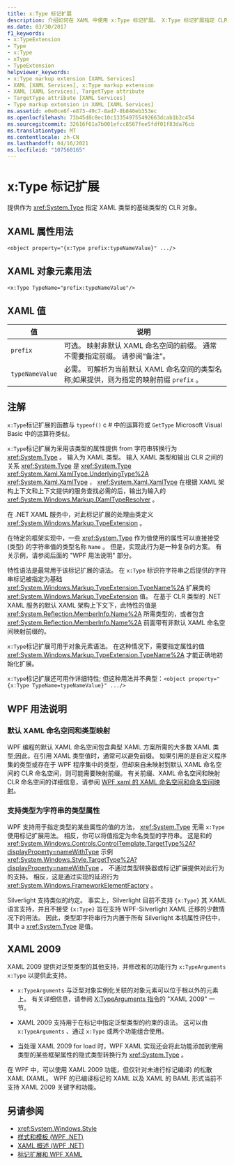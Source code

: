 ```yaml
---
title: x:Type 标记扩展
description: 介绍如何在 XAML 中使用 x:Type 标记扩展。 X:Type 标记扩展指定 CLR 对象。
ms.date: 03/30/2017
f1_keywords:
- x:TypeExtension
- Type
- x:Type
- xType
- TypeExtension
helpviewer_keywords:
- x:Type markup extension [XAML Services]
- XAML [XAML Services], x:Type markup extension
- XAML [XAML Services], TargetType attribute
- TargetType attribute [XAML Services]
- Type markup extension in XAML [XAML Services]
ms.assetid: e0e0ce6f-e873-49c7-8ad7-8b840eb353ec
ms.openlocfilehash: 73b45d8c8ec10c133549755492663dcab1b2c454
ms.sourcegitcommit: 32616f61a7b001efcc8567fee5fdf01f83da76cb
ms.translationtype: MT
ms.contentlocale: zh-CN
ms.lasthandoff: 04/16/2021
ms.locfileid: "107560165"
---
```

# <a name="xtype-markup-extension"></a>x:Type 标记扩展

提供作为 <xref:System.Type> 指定 XAML 类型的基础类型的 CLR 对象。

## <a name="xaml-attribute-usage"></a>XAML 属性用法

```xaml
<object property="{x:Type prefix:typeNameValue}" .../>
```

## <a name="xaml-object-element-usage"></a>XAML 对象元素用法

```xaml
<x:Type TypeName="prefix:typeNameValue"/>
```

## <a name="xaml-values"></a>XAML 值

| 值 | 说明 |
|-|-|
|`prefix`|可选。 映射非默认 XAML 命名空间的前缀。 通常不需要指定前缀。 请参阅“备注”。|
|`typeNameValue`|必需。 可解析为当前默认 XAML 命名空间的类型名称;如果提供，则为指定的映射前缀 `prefix` 。|

## <a name="remarks"></a>注解

`x:Type`标记扩展的函数与 `typeof()` c # 中的运算符或 `GetType` Microsoft Visual Basic 中的运算符类似。

`x:Type`标记扩展为采用该类型的属性提供 from 字符串转换行为 <xref:System.Type> 。 输入为 XAML 类型。 输入 XAML 类型和输出 CLR 之间的关系 <xref:System.Type> 是 <xref:System.Type> <xref:System.Xaml.XamlType.UnderlyingType%2A> <xref:System.Xaml.XamlType> ， <xref:System.Xaml.XamlType> 在根据 XAML 架构上下文和上下文提供的服务查找必需的后，输出为输入的 <xref:System.Windows.Markup.IXamlTypeResolver> 。

在 .NET XAML 服务中，对此标记扩展的处理由类定义 <xref:System.Windows.Markup.TypeExtension> 。

在特定的框架实现中，一些 <xref:System.Type> 作为值使用的属性可以直接接受 (类型) 的字符串值的类型名称 `Name` 。 但是，实现此行为是一种复杂的方案。 有关示例，请参阅后面的 "WPF 用法说明" 部分。

特性语法是最常用于该标记扩展的语法。 在 `x:Type` 标识符字符串之后提供的字符串标记被指定为基础 <xref:System.Windows.Markup.TypeExtension.TypeName%2A> 扩展类的 <xref:System.Windows.Markup.TypeExtension> 值。 在基于 CLR 类型的 .NET XAML 服务的默认 XAML 架构上下文下，此特性的值是 <xref:System.Reflection.MemberInfo.Name%2A> 所需类型的，或者包含 <xref:System.Reflection.MemberInfo.Name%2A> 前面带有非默认 XAML 命名空间映射前缀的。

`x:Type`标记扩展可用于对象元素语法。 在这种情况下，需要指定属性的值 <xref:System.Windows.Markup.TypeExtension.TypeName%2A> 才能正确地初始化扩展。

`x:Type`标记扩展还可用作详细特性; 但这种用法并不典型：`<object property="{x:Type TypeName=typeNameValue}" .../>`

## <a name="wpf-usage-notes"></a>WPF 用法说明

### <a name="default-xaml-namespace-and-type-mapping"></a>默认 XAML 命名空间和类型映射

WPF 编程的默认 XAML 命名空间包含典型 XAML 方案所需的大多数 XAML 类型;因此，在引用 XAML 类型值时，通常可以避免前缀。 如果引用的是自定义程序集的类型或存在于 WPF 程序集中的类型，但却来自未映射到默认 XAML 命名空间的 CLR 命名空间，则可能需要映射前缀。 有关前缀、XAML 命名空间和映射 CLR 命名空间的详细信息，请参阅 [WPF xaml 的 XAML 命名空间和命名空间映射](../framework/wpf/advanced/xaml-namespaces-and-namespace-mapping-for-wpf-xaml.md)。

### <a name="type-properties-that-support-typename-as-string"></a>支持类型为字符串的类型属性

WPF 支持用于指定类型的某些属性的值的方法， <xref:System.Type> 无需 `x:Type` 使用标记扩展用法。 相反，你可以将值指定为命名类型的字符串。 这是和的 <xref:System.Windows.Controls.ControlTemplate.TargetType%2A?displayProperty=nameWithType> 示例 <xref:System.Windows.Style.TargetType%2A?displayProperty=nameWithType> 。 不通过类型转换器或标记扩展提供对此行为的支持。 相反，这是通过实现的延迟行为 <xref:System.Windows.FrameworkElementFactory> 。

Silverlight 支持类似的约定。 事实上，Silverlight 目前不支持 `{x:Type}` 其 XAML 语言支持，并且不接受 `{x:Type}` 旨在支持 WPF-Silverlight XAML 迁移的少数情况下的用法。 因此，类型即字符串行为内置于所有 Silverlight 本机属性评估中，其中 a <xref:System.Type> 是值。

## <a name="xaml-2009"></a>XAML 2009

XAML 2009 提供对泛型类型的其他支持，并修改和的功能行为 `x:TypeArguments` `x:Type` 以提供此支持。

- `x:TypeArguments` 与泛型对象实例化关联的对象元素可以位于根以外的元素上。 有关详细信息，请参阅 [X:TypeArguments 指令](xtypearguments-directive.md)的 "XAML 2009" 一节。

- XAML 2009 支持用于在标记中指定泛型类型的约束的语法。 这可以由 `x:TypeArguments` 、通过 `x:Type` 或两个功能组合使用。

- 当处理 XAML 2009 for load 时，WPF XAML 实现还会将此功能添加到使用类型的某些框架属性的隐式类型转换行为 <xref:System.Type> 。

在 WPF 中，可以使用 XAML 2009 功能，但仅针对未进行标记编译) 的松散 XAML (XAML。 WPF 的已编译标记的 XAML 以及 XAML 的 BAML 形式当前不支持 XAML 2009 关键字和功能。

## <a name="see-also"></a>另请参阅

- <xref:System.Windows.Style>
- [样式和模板 (WPF .NET)](../net/wpf/controls/styles-templates-overview.md)
- [XAML 概述 (WPF .NET)](../net/wpf/xaml/index.md)
- [标记扩展和 WPF XAML](../framework/wpf/advanced/markup-extensions-and-wpf-xaml.md)
